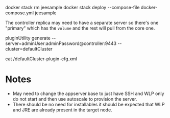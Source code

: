 docker stack rm jeesample
docker stack  deploy --compose-file docker-compose.yml jeesample

The controller replica may need to have a separate server so there's one "primary" which has the `volume` and the rest will pull from the core one.


pluginUtility generate  --server=adminUser:adminPassword@controller:9443  --cluster=defaultCluster

cat /defaultCluster-plugin-cfg.xml

# Notes

* May need to change the appserver.base to just have SSH and WLP only do not start and then use autoscale to provision the server.
* There should be no need for installables it should be expected that WLP and JRE are already present in the target node.
